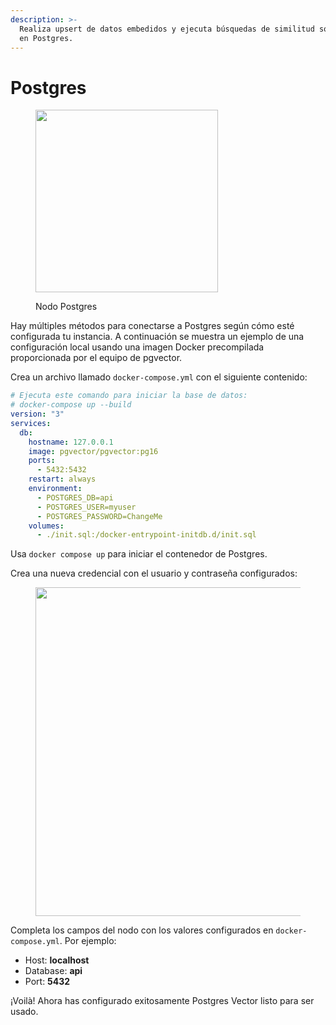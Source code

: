 ```yaml
---
description: >-
  Realiza upsert de datos embedidos y ejecuta búsquedas de similitud sobre consultas usando pgvector
  en Postgres.
---
```


# Postgres

<figure><img src="../../../.gitbook/assets/image--163-.png" alt="" width="292"><figcaption><p>Nodo Postgres</p></figcaption></figure>

Hay múltiples métodos para conectarse a Postgres según cómo esté configurada tu instancia. A continuación se muestra un ejemplo de una configuración local usando una imagen Docker precompilada proporcionada por el equipo de pgvector.

Crea un archivo llamado `docker-compose.yml` con el siguiente contenido:

```yaml
# Ejecuta este comando para iniciar la base de datos:
# docker-compose up --build
version: "3"
services:
  db:
    hostname: 127.0.0.1
    image: pgvector/pgvector:pg16
    ports:
      - 5432:5432
    restart: always
    environment:
      - POSTGRES_DB=api
      - POSTGRES_USER=myuser
      - POSTGRES_PASSWORD=ChangeMe
    volumes:
      - ./init.sql:/docker-entrypoint-initdb.d/init.sql
```

Usa `docker compose up` para iniciar el contenedor de Postgres.

Crea una nueva credencial con el usuario y contraseña configurados:

<figure><img src="../../../.gitbook/assets/image--50-.png" alt="" width="526"><figcaption></figcaption></figure>

Completa los campos del nodo con los valores configurados en `docker-compose.yml`. Por ejemplo:

* Host: **localhost**
* Database: **api**
* Port: **5432**

¡Voilà! Ahora has configurado exitosamente Postgres Vector listo para ser usado.
